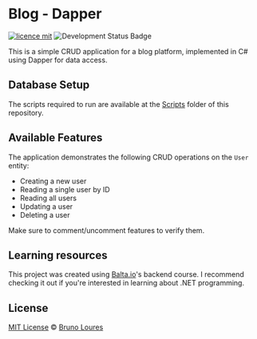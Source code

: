 # Blog - Dapper

[![licence mit](https://img.shields.io/badge/licence-MIT-blue.svg)](https://github.com/louresb/DapperBlog/blob/main/LICENSE) 
![Development Status Badge](https://img.shields.io/badge/Status-Concluded-green)

This is a simple CRUD application for a blog platform, implemented in C# using Dapper for data access.

## Database Setup

The scripts required to run are available at the [Scripts](https://github.com/louresb/DapperBlog/tree/main/Scripts) folder of this repository.

## Available Features

The application demonstrates the following CRUD operations on the `User` entity:

- Creating a new user
- Reading a single user by ID
- Reading all users
- Updating a user
- Deleting a user

Make sure to comment/uncomment features to verify them.

## Learning resources

This project was created using [Balta.io](https://balta.io/)'s backend course. I recommend checking it out if you're interested in learning about .NET programming.

## License
[MIT License](https://github.com/louresb/DapperBlog/blob/main/LICENSE) © [Bruno Loures](https://github.com/louresb)
